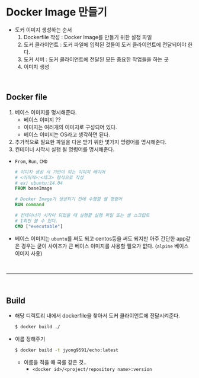 # Docker Image 만들기

- 도커 이미지 생성하는 순서
  1. Dockerfile 작성 : Docker Image를 만들기 위한 설정 파일
  2. 도커 클라이언트 : 도커 파일에 입력된 것들이 도커 클라이언트에 전달되어야 한다.
  3. 도커 서버 : 도커 클라이언트에 전달된 모든 중요한 작업들을 하는 곳
  4. 이미지 생성

<br>

## Docker file

1. 베이스 이미지를 명시해준다.
   - 베이스 이미지 ??
   - 이미지는 여러개의 이미지로 구성되어 있다.
   - 베이스 이미지는 OS라고 생각하면 된다.
2. 추가적으로 필요한 파일을 다운 받기 위한 몇가지 명령어를 명시해준다.
3. 컨테이너 시작시 실행 될 명령어를 명시해준다.

- `From`, `Run`, `CMD`

  ```dockerfile
  # 이미지 생성 시 기반이 되는 이미지 레이어
  # <이미지>:<태그> 형식으로 작성
  # ex) ubuntu:14.04
  FROM baseImage
  
  # Docker Image가 생성되기 전에 수행할 쉘 명령어
  RUN command
  
  # 컨테이너가 시작이 되었을 때 실행할 실행 파일 또는 셸 스크립트
  # 1회만 쓸 수 있다.
  CMD ["executable"]
  ```

- 베이스 이미지는 `ubuntu`를 써도 되고 centos등을 써도 되지만 아주 간단한 app같은 경우는 굳이 사이즈가 큰 베이스 이미지를 사용할 필요가 없다. (`alpine` 베이스 이미지 사용)

<br>

---

<br>

## Build

- 해당 디렉토리 내에서 dockerfile을 찾아서 도커 클라이언트에 전달시켜준다.

  ```bash
  $ docker build ./
  ```

- 이름 정해주기

  ```bash
  $ docker build -t jyong9591/echo:latest
  ```

  - 이름을 적을 때 국룰 같은 것..
    - `<docker id>/<project/repository name>:version`


